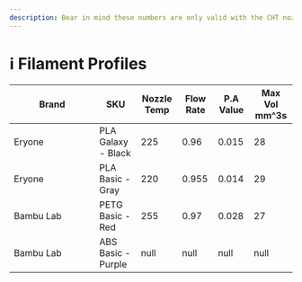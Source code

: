 ```yaml
---
description: Bear in mind these numbers are only valid with the CHT nozzle.
---
```


# ℹ️ Filament Profiles



<table><thead><tr><th width="136">Brand</th><th>SKU</th><th data-type="number">Nozzle Temp</th><th data-type="number">Flow Rate</th><th data-type="number">P.A Value</th><th data-type="number">Max Vol mm^3s</th></tr></thead><tbody><tr><td>Eryone</td><td>PLA Galaxy - Black</td><td>225</td><td>0.96</td><td>0.015</td><td>28</td></tr><tr><td>Eryone</td><td>PLA Basic - Gray</td><td>220</td><td>0.955</td><td>0.014</td><td>29</td></tr><tr><td>Bambu Lab</td><td>PETG Basic - Red</td><td>255</td><td>0.97</td><td>0.028</td><td>27</td></tr><tr><td>Bambu Lab</td><td>ABS Basic - Purple</td><td>null</td><td>null</td><td>null</td><td>null</td></tr></tbody></table>

